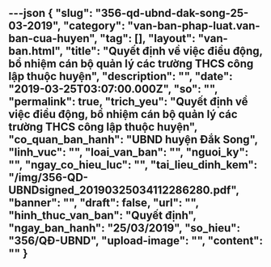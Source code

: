 ---json
{
    "slug": "356-qd-ubnd-dak-song-25-03-2019",
    "category": "van-ban-phap-luat.van-ban-cua-huyen",
    "tag": [],
    "layout": "van-ban.html",
    "title": "Quyết định về việc điều động, bổ nhiệm cán bộ quản lý các trường THCS công lập thuộc huyện",
    "description": "",
    "date": "2019-03-25T03:07:00.000Z",
    "so": "",
    "permalink": true,
    "trich_yeu": "Quyết định về việc điều động, bổ nhiệm cán bộ quản lý các trường THCS công lập thuộc huyện",
    "co_quan_ban_hanh": "UBND huyện Đắk Song",
    "linh_vuc": "",
    "loai_van_ban": "",
    "nguoi_ky": "",
    "ngay_co_hieu_luc": "",
    "tai_lieu_dinh_kem": "/img/356-QD-UBNDsigned_20190325034112286280.pdf",
    "banner": "",
    "draft": false,
    "url": "",
    "hinh_thuc_van_ban": "Quyết định",
    "ngay_ban_hanh": "25/03/2019",
    "so_hieu": "356/QĐ-UBND",
    "upload-image": "",
    "__content__": ""
}
---
